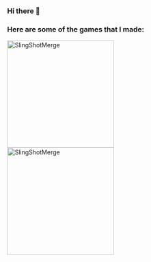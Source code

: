 ### Hi there 👋


### Here are some of the games that I made:



<div class="grid-container" id="myDIV">
  <div class="grid-item"><img src="https://github.com/BoraOzkoc/SlingShotMerge/blob/main/RPReplay_Final1673351619_AdobeExpress.gif" alt="SlingShotMerge" height="250"></div>
  <div class="grid-item"><img src="https://github.com/BoraOzkoc/SlingShotMerge/blob/main/RPReplay_Final1673351619_AdobeExpress.gif" alt="SlingShotMerge" height="250"></div>
  
</div>

<!--
**BoraOzkoc/BoraOzkoc** is a ✨ _special_ ✨ repository because its `README.md` (this file) appears on your GitHub profile.


-->
